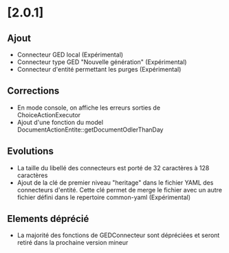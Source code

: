 # [2.0.1]

## Ajout

- Connecteur GED local (Expérimental)
- Connecteur type GED "Nouvelle génération" (Expérimental)
- Connecteur d'entité permettant les purges (Expérimental) 

## Corrections

- En mode console, on affiche les erreurs sorties de ChoiceActionExecutor
- Ajout d'une fonction du model DocumentActionEntite::getDocumentOdlerThanDay

## Evolutions

- La taille du libellé des connecteurs est porté de 32 caractères à 128 caractères
- Ajout de la clé de premier niveau "heritage" dans le fichier YAML des connecteurs d'entité. 
    Cette clé permet de merge le fichier avec un autre fichier défini dans le repertoire common-yaml (Expérimental)  

## Elements déprécié

- La majorité des fonctions de GEDConnecteur sont dépréciées et seront retiré dans la prochaine version mineur